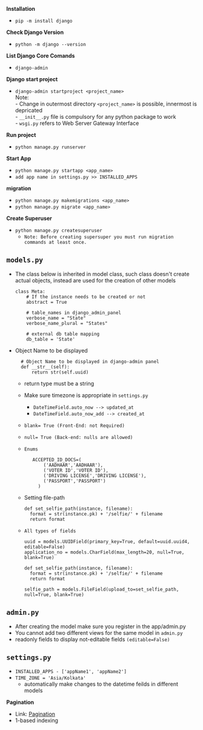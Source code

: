 **Installation**
- ```pip -m install django```
  
**Check Django Version**
- ```python -m django --version```

**List Django Core Comands**
- ```django-admin```

**Django start project**
- ```django-admin startproject <project_name>```
<br>Note:  <br>- Change in outermost directory ```<project_name>``` is possible, innermost is depricated<br>- ```__init__.py``` file is compulsory for any python package to work<br>- ```wsgi.py``` refers to Web Server Gateway Interface

**Run project**
- ```python manage.py runserver```

**Start App**
- `python manage.py startapp <app_name>`
- `add app name in settings.py >> INSTALLED_APPS`

**migration**
- `python manage.py makemigrations <app_name>`
- `python manage.py migrate <app_name>`
  
**Create Superuser**
- `python manage.py createsuperuser`
  - `Note: Before creating supersuper you must run migration commands at least once.`


## `models.py`
- The class below is inherited in model class, such class doesn't create actual objects, instead are used for the creation of other models
    ```
    class Meta:
        # If the instance needs to be created or not
        abstract = True 

        # table_names in django_admin_panel
        verbose_name = "State"
        verbose_name_plural = "States"

        # external db table mapping
        db_table = 'State'
    ```
- Object Name to be displayed
  ```
    # Object Name to be displayed in django-admin panel
    def __str__(self):
        return str(self.uuid)
  ```
  - return type must be a string
  - Make sure timezone is appropriate in `settings.py`
    - `DateTimeField.auto_now --> updated_at`
    - `DateTimeField.auto_now_add --> created_at`

  - `blank= True (Front-End: not Required)`
  -  `null= True (Back-end: nulls are allowed)`
  -  `Enums`
     ```
        ACCEPTED_ID_DOCS=(
            ('AADHAAR','AADHAAR'),
            ('VOTER ID','VOTER ID'),
            ('DRIVING LICENSE','DRIVING LICENSE'),
            ('PASSPORT','PASSPORT')
          )
     ```
  - Setting file-path
    ```
    def set_selfie_path(instance, filename):
      format = str(instance.pk) + '/selfie/' + filename
      return format
    ``` 
    
  - `All types of fields`
    ```
    uuid = models.UUIDField(primary_key=True, default=uuid.uuid4, editable=False)
    application_no = models.CharField(max_length=20, null=True, blank=True)

    def set_selfie_path(instance, filename):
      format = str(instance.pk) + '/selfie/' + filename
      return format

    selfie_path = models.FileField(upload_to=set_selfie_path, null=True, blank=True)

    ```
## `admin.py`    
- After creating the model make sure you register in the app/admin.py
- You cannot add two different views for the same model in `admin.py`
- readonly fields to display not-editable fields `(editable=False)`

## `settings.py`
- `INSTALLED_APPS - ['appName1', 'appName2']`
- `TIME_ZONE = 'Asia/Kolkata'`
  - automatically make changes to the datetime feilds in different models

**Pagination**
- Link: [Pagination](https://www.geeksforgeeks.org/how-to-add-pagination-in-django-project/)
- 1-based indexing 